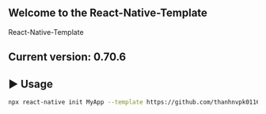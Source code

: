 ## Welcome to the React-Native-Template
React-Native-Template

## Current version: 0.70.6

## :arrow_forward: Usage

```sh
npx react-native init MyApp --template https://github.com/thanhnvpk01168/React-Native-Template.git
```
